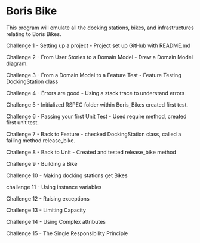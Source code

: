 # Boris Bike

This program will emulate all the docking stations, bikes, and infrastructures relating to Boris Bikes.

Challenge 1 - Setting up a project - Project set up GitHub with README.md

Challenge 2 -  From User Stories to a Domain Model - Drew a Domain Model diagram.

Challenge 3 - From a Domain Model to a Feature Test - Feature Testing DockingStation class

Challenge 4 - Errors are good - Using a stack trace to understand errors

Challenge 5 - Initialized RSPEC folder within Boris_Bikes created first test.

Challenge 6 - Passing your first Unit Test - Used require method, created first unit test.

Challenge 7 - Back to Feature - checked DockingStation class, called a failing
method release_bike.

Challenge 8 - Back to Unit - Created and tested release_bike method

Challenge 9 - Building a Bike

Challenge 10 - Making docking stations get Bikes

challenge 11 - Using instance variables

Challenge 12 - Raising exceptions

Challenge 13 - Limiting Capacity

Challenge 14 - Using Complex attributes

Challenge 15 - The Single Responsibility Principle
